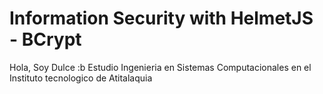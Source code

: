 # Information Security with HelmetJS - BCrypt

Hola, Soy Dulce :b
Estudio Ingenieria en Sistemas Computacionales en el Instituto tecnologico de Atitalaquia
